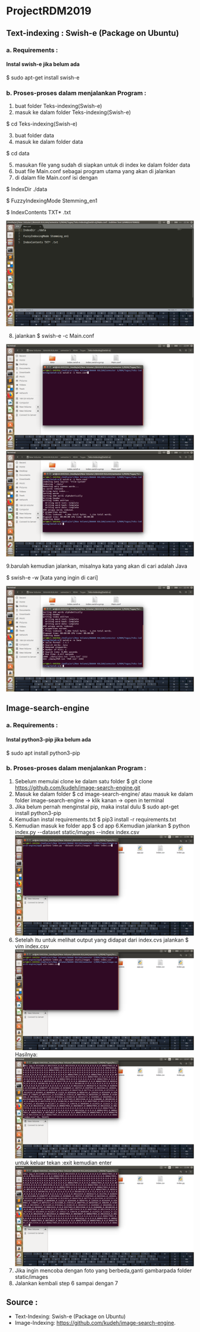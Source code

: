 # ProjectRDM2019

## Text-indexing : Swish-e (Package on Ubuntu)
### a. Requirements :
#### Instal swish-e jika belum ada

$ sudo apt-get install swish-e

### b. Proses-proses dalam menjalankan Program :
1. buat folder Teks-indexing(Swish-e)
2. masuk ke dalam folder Teks-indexing(Swish-e)

$ cd Teks-indexing(Swish-e)

3. buat folder data
4. masuk ke dalam folder data

$ cd data

5. masukan file yang sudah di siapkan untuk di index ke dalam folder data
6. buat file Main.conf sebagai program utama yang akan di jalankan
7. di dalam file Main.conf isi dengan

$ IndexDir ./data

$ FuzzyIndexingMode Stemming_en1

$ IndexContents TXT* .txt

![](foto/RDMTeks0.png)

8. jalankan $ swish-e -c Main.conf

![](foto/RDMTeks1.png)
![](foto/RDMTeks2.png)

9.barulah kemudian jalankan, misalnya kata yang akan di cari adalah Java 

$ swish-e -w [kata yang ingin di cari] 

![](foto/RDMTeks4.png)

## Image-search-engine
### a. Requirements :
#### Instal python3-pip jika belum ada

$ sudo apt install python3-pip

### b. Proses-proses dalam menjalankan Program :
1. Sebelum memulai clone ke dalam satu folder
$ git clone https://github.com/kudeh/image-search-engine.git
2. Masuk ke dalam folder
$ cd image-search-engine/
atau masuk ke dalam folder image-search-engine -> klik kanan -> open in terminal
3. Jika belum pernah menginstal pip, maka instal dulu
$ sudo apt-get install python3-pip
4. Kemudian instal requirements.txt
$ pip3 install -r requirements.txt
5. Kemudian masuk ke folder app
$ cd app
6.Kemudian jalankan 
$ python index.py --dataset static/images --index index.csv 
![](foto/rdmimage1.png)
7. Setelah itu untuk melihat output yang didapat dari index.cvs jalankan
$ vim index.csv
![](foto/RDMImage2.png)
Hasilnya:
![](foto/RDMImage3.png)
untuk keluar tekan :exit kemudian enter
![](foto/RDMImage4.png)
8. Jika ingin mencoba dengan foto yang berbeda,ganti gambarpada folder static/images
9. Jalankan kembali step 6 sampai dengan 7

## Source :
* Text-Indexing: Swish-e (Package on Ubuntu)
* Image-Indexing: https://github.com/kudeh/image-search-engine.

